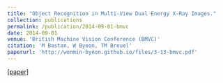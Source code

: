 ```yaml
---
title: "Object Recognition in Multi-View Dual Energy X-Ray Images."
collection: publications
permalink: /publication/2014-09-01-bmvc
date: 2014-09-01
venue: 'British Machine Vision Conference (BMVC)'
citation: 'M Bastan, W Byeon, TM Breuel'
paperurl: 'http://wonmin-byeon.github.io/files/3-13-bmvc.pdf'
---
```

[[paper]](http://wonmin-byeon.github.io/files/3-13-bmvc.pdf)
